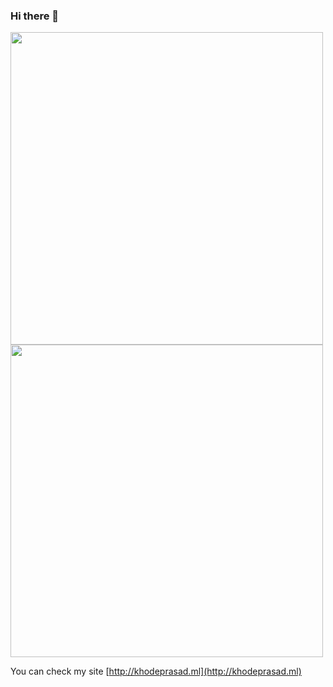 ### Hi there 👋

<img align="center" src="https://github-readme-stats.vercel.app/api?username=khodeprasad&show_icons=true&theme=merko&count_private=true" width="500" />

<img align="center" src="https://github-readme-stats.vercel.app/api/top-langs/?username=khodeprasad&theme=merko&langs_count=15" width="500" />

You can check my site [http://khodeprasad.ml](http://khodeprasad.ml)
